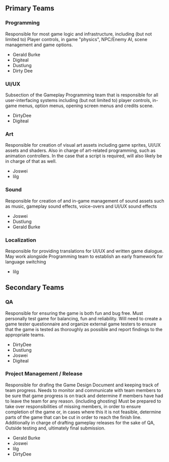 
## Primary Teams
### Programming
Responsible for most game logic and infrastructure, including (but not limited to) Player controls, in game "physics", NPC/Enemy AI, scene management and game options.
- Gerald Burke
- Digiteal
- Dustlung
- Dirty Dee
### UI/UX
Subsection of the Gameplay Programming team that is responsible for all user-interfacing systems including (but not limited to) player controls, in-game menus, option menus, opening screen menus and credits scene.
- DirtyDee
- Digiteal
### Art
Responsible for creation of visual art assets including game sprites, UI/UX assets and shaders.  Also in charge of art-related programming, such as animation controllers.  In the case that a script is required, will also likely be in charge of that as well.
- Joswei
- lilg
### Sound
Responsible for creation of and in-game management of sound assets such as music, gameplay sound effects, voice-overs and UI/UX sound effects
- Joswei
- Dustlung
- Gerald Burke
### Localization
Responsible for providing translations for UI/UX and written game dialogue.  May work alongside Programming team to establish an early framework for language switching
- lilg

## Secondary Teams
### QA
Responsible for ensuring the game is both fun and bug free.  Must personally test game for balancing, fun and reliability.  Will need to create a game tester questionnaire and organize external game testers to ensure that the game is tested as thoroughly as possible and report findings to the appropriate teams.
- DirtyDee
- Dustlung
- Joswei
- Digiteal
### Project Management / Release
Responsible for drafing the Game Design Document and keeping track of team progress.  Needs to monitor and communicate with team members to be sure that game progress is on track and determine if members have had to leave the team for any reason. (including ghosting)  Must be prepared to take over responsibilities of missing members, in order to ensure completion of the game or, in cases where this it is not feasible, determine parts of the game that can be cut in order to reach the finish line.  Additionally in charge of drafting gameplay releases for the sake of QA, Outside testing and, ultimately final submission.
- Gerald Burke
- Joswei
- lilg
- DirtyDee
